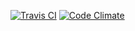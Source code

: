[![Travis CI](https://travis-ci.org/shikimori/mal_parser.svg?branch=master)](https://travis-ci.org/shikimori/mal_parser) [![Code Climate](https://codeclimate.com/github/shikimori/mal_parser/badges/gpa.svg)](https://codeclimate.com/github/shikimori/mal_parser)
